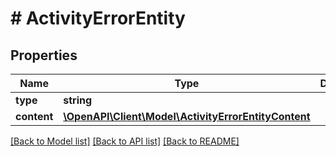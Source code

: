 # # ActivityErrorEntity

## Properties

Name | Type | Description | Notes
------------ | ------------- | ------------- | -------------
**type** | **string** |  |
**content** | [**\OpenAPI\Client\Model\ActivityErrorEntityContent**](ActivityErrorEntityContent.md) |  |

[[Back to Model list]](../../README.md#models) [[Back to API list]](../../README.md#endpoints) [[Back to README]](../../README.md)
